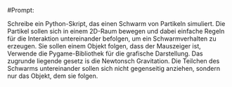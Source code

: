 #Prompt:

Schreibe ein Python-Skript, das einen Schwarm von Partikeln simuliert. Die Partikel sollen sich in einem 2D-Raum bewegen und dabei einfache Regeln für die Interaktion untereinander befolgen, um ein Schwarmverhalten zu erzeugen. Sie sollen einem Objekt folgen, dass der Mauszeiger ist, Verwende die Pygame-Bibliothek für die grafische Darstellung. Das zugrunde liegende gesetz is die Newtonsch Gravitation. Die Teilchen des Schwarms untereinander sollen sich nicht gegenseitig anziehen, sondern nur das Objekt, dem sie folgen.
